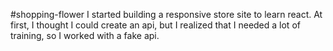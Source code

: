 #shopping-flower
I started building a responsive store site to learn react.
At first, I thought I could create an api, but I realized that I needed a lot of training, so I worked with a fake api.

